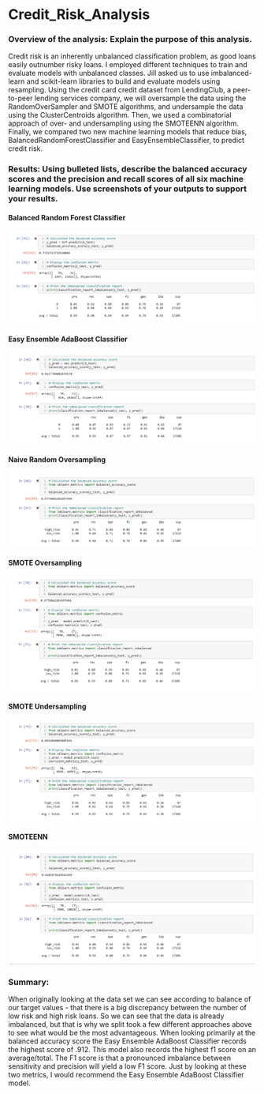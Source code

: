 # Credit_Risk_Analysis

### Overview of the analysis: Explain the purpose of this analysis.

Credit risk is an inherently unbalanced classification problem, as good loans easily outnumber risky loans. I employed different techniques to train and evaluate models with unbalanced classes. Jill asked us to use imbalanced-learn and scikit-learn libraries to build and evaluate models using resampling. Using the credit card credit dataset from LendingClub, a peer-to-peer lending services company, we will oversample the data using the RandomOverSampler and SMOTE algorithms, and undersample the data using the ClusterCentroids algorithm. Then, we used a combinatorial approach of over- and undersampling using the SMOTEENN algorithm. Finally, we compared two new machine learning models that reduce bias, BalancedRandomForestClassifier and EasyEnsembleClassifier, to predict credit risk.

### Results: Using bulleted lists, describe the balanced accuracy scores and the precision and recall scores of all six machine learning models. Use screenshots of your outputs to support your results.

#### Balanced Random Forest Classifier
![](https://github.com/akmilton11/Credit_Risk_Analysis/blob/main/Images/Balanced%20Random%20Forest%20Classifier.PNG)

#### Easy Ensemble AdaBoost Classifier
![](https://github.com/akmilton11/Credit_Risk_Analysis/blob/main/Images/Easy%20Ensemble%20AdaBoost%20Classifier.PNG)

#### Naive Random Oversampling
![](https://github.com/akmilton11/Credit_Risk_Analysis/blob/main/Images/Naive%20Random%20Oversampling.PNG)

#### SMOTE Oversampling
![](https://github.com/akmilton11/Credit_Risk_Analysis/blob/main/Images/SMOTE%20Oversampling.PNG)

#### SMOTE Undersampling
![](https://github.com/akmilton11/Credit_Risk_Analysis/blob/main/Images/Undersampling.PNG)

#### SMOTEENN
![](https://github.com/akmilton11/Credit_Risk_Analysis/blob/main/Images/SMOTEENN.PNG)

### Summary: 
When originally looking at the data set we can see according to balance of our target values - that there is a big discrepancy  between the number of low risk and high risk loans. So we can see that the data is already imbalanced, but that is why we split took a few different approaches above to see what would be the most advantageous. When looking primarily at the balanced accuracy score the Easy Ensemble AdaBoost Classifier records the highest score of .912. This model also records the highest f1 score on an average/total. The F1 score is that a pronounced imbalance between sensitivity and precision will yield a low F1 score. Just by looking at these two metrics, I would recommend the Easy Ensemble AdaBoost Classifier model.









